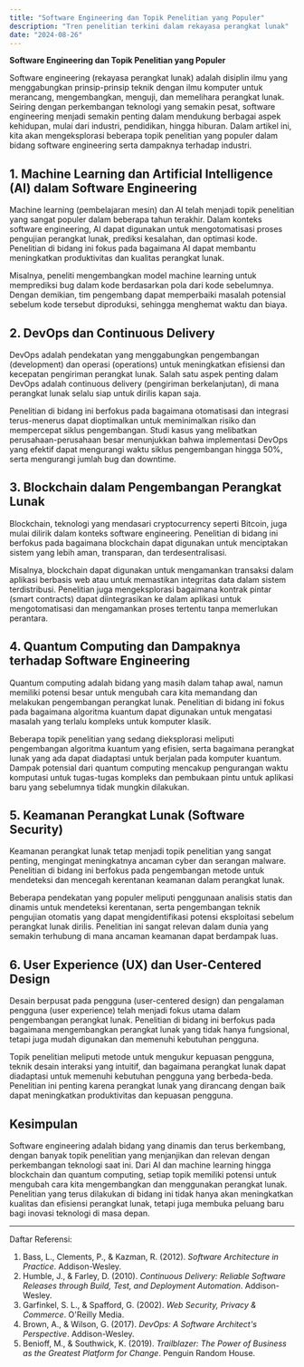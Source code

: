 ```yaml
---
title: "Software Engineering dan Topik Penelitian yang Populer"
description: "Tren penelitian terkini dalam rekayasa perangkat lunak"
date: "2024-08-26"
---
```


**Software Engineering dan Topik Penelitian yang Populer**

Software engineering (rekayasa perangkat lunak) adalah disiplin ilmu yang menggabungkan prinsip-prinsip teknik dengan ilmu komputer untuk merancang, mengembangkan, menguji, dan memelihara perangkat lunak. Seiring dengan perkembangan teknologi yang semakin pesat, software engineering menjadi semakin penting dalam mendukung berbagai aspek kehidupan, mulai dari industri, pendidikan, hingga hiburan. Dalam artikel ini, kita akan mengeksplorasi beberapa topik penelitian yang populer dalam bidang software engineering serta dampaknya terhadap industri.

## 1. **Machine Learning dan Artificial Intelligence (AI) dalam Software Engineering**

Machine learning (pembelajaran mesin) dan AI telah menjadi topik penelitian yang sangat populer dalam beberapa tahun terakhir. Dalam konteks software engineering, AI dapat digunakan untuk mengotomatisasi proses pengujian perangkat lunak, prediksi kesalahan, dan optimasi kode. Penelitian di bidang ini fokus pada bagaimana AI dapat membantu meningkatkan produktivitas dan kualitas perangkat lunak.

Misalnya, peneliti mengembangkan model machine learning untuk memprediksi bug dalam kode berdasarkan pola dari kode sebelumnya. Dengan demikian, tim pengembang dapat memperbaiki masalah potensial sebelum kode tersebut diproduksi, sehingga menghemat waktu dan biaya.

## 2. **DevOps dan Continuous Delivery**

DevOps adalah pendekatan yang menggabungkan pengembangan (development) dan operasi (operations) untuk meningkatkan efisiensi dan kecepatan pengiriman perangkat lunak. Salah satu aspek penting dalam DevOps adalah continuous delivery (pengiriman berkelanjutan), di mana perangkat lunak selalu siap untuk dirilis kapan saja.

Penelitian di bidang ini berfokus pada bagaimana otomatisasi dan integrasi terus-menerus dapat dioptimalkan untuk meminimalkan risiko dan mempercepat siklus pengembangan. Studi kasus yang melibatkan perusahaan-perusahaan besar menunjukkan bahwa implementasi DevOps yang efektif dapat mengurangi waktu siklus pengembangan hingga 50%, serta mengurangi jumlah bug dan downtime.

## 3. **Blockchain dalam Pengembangan Perangkat Lunak**

Blockchain, teknologi yang mendasari cryptocurrency seperti Bitcoin, juga mulai dilirik dalam konteks software engineering. Penelitian di bidang ini berfokus pada bagaimana blockchain dapat digunakan untuk menciptakan sistem yang lebih aman, transparan, dan terdesentralisasi.

Misalnya, blockchain dapat digunakan untuk mengamankan transaksi dalam aplikasi berbasis web atau untuk memastikan integritas data dalam sistem terdistribusi. Penelitian juga mengeksplorasi bagaimana kontrak pintar (smart contracts) dapat diintegrasikan ke dalam aplikasi untuk mengotomatisasi dan mengamankan proses tertentu tanpa memerlukan perantara.

## 4. **Quantum Computing dan Dampaknya terhadap Software Engineering**

Quantum computing adalah bidang yang masih dalam tahap awal, namun memiliki potensi besar untuk mengubah cara kita memandang dan melakukan pengembangan perangkat lunak. Penelitian di bidang ini fokus pada bagaimana algoritma kuantum dapat digunakan untuk mengatasi masalah yang terlalu kompleks untuk komputer klasik.

Beberapa topik penelitian yang sedang dieksplorasi meliputi pengembangan algoritma kuantum yang efisien, serta bagaimana perangkat lunak yang ada dapat diadaptasi untuk berjalan pada komputer kuantum. Dampak potensial dari quantum computing mencakup pengurangan waktu komputasi untuk tugas-tugas kompleks dan pembukaan pintu untuk aplikasi baru yang sebelumnya tidak mungkin dilakukan.

## 5. **Keamanan Perangkat Lunak (Software Security)**

Keamanan perangkat lunak tetap menjadi topik penelitian yang sangat penting, mengingat meningkatnya ancaman cyber dan serangan malware. Penelitian di bidang ini berfokus pada pengembangan metode untuk mendeteksi dan mencegah kerentanan keamanan dalam perangkat lunak.

Beberapa pendekatan yang populer meliputi penggunaan analisis statis dan dinamis untuk mendeteksi kerentanan, serta pengembangan teknik pengujian otomatis yang dapat mengidentifikasi potensi eksploitasi sebelum perangkat lunak dirilis. Penelitian ini sangat relevan dalam dunia yang semakin terhubung di mana ancaman keamanan dapat berdampak luas.

## 6. **User Experience (UX) dan User-Centered Design**

Desain berpusat pada pengguna (user-centered design) dan pengalaman pengguna (user experience) telah menjadi fokus utama dalam pengembangan perangkat lunak. Penelitian di bidang ini berfokus pada bagaimana mengembangkan perangkat lunak yang tidak hanya fungsional, tetapi juga mudah digunakan dan memenuhi kebutuhan pengguna.

Topik penelitian meliputi metode untuk mengukur kepuasan pengguna, teknik desain interaksi yang intuitif, dan bagaimana perangkat lunak dapat diadaptasi untuk memenuhi kebutuhan pengguna yang berbeda-beda. Penelitian ini penting karena perangkat lunak yang dirancang dengan baik dapat meningkatkan produktivitas dan kepuasan pengguna.

## **Kesimpulan**

Software engineering adalah bidang yang dinamis dan terus berkembang, dengan banyak topik penelitian yang menjanjikan dan relevan dengan perkembangan teknologi saat ini. Dari AI dan machine learning hingga blockchain dan quantum computing, setiap topik memiliki potensi untuk mengubah cara kita mengembangkan dan menggunakan perangkat lunak. Penelitian yang terus dilakukan di bidang ini tidak hanya akan meningkatkan kualitas dan efisiensi perangkat lunak, tetapi juga membuka peluang baru bagi inovasi teknologi di masa depan.

---

Daftar Referensi:
1. Bass, L., Clements, P., & Kazman, R. (2012). *Software Architecture in Practice*. Addison-Wesley.
2. Humble, J., & Farley, D. (2010). *Continuous Delivery: Reliable Software Releases through Build, Test, and Deployment Automation*. Addison-Wesley.
3. Garfinkel, S. L., & Spafford, G. (2002). *Web Security, Privacy & Commerce*. O'Reilly Media.
4. Brown, A., & Wilson, G. (2017). *DevOps: A Software Architect's Perspective*. Addison-Wesley.
5. Benioff, M., & Southwick, K. (2019). *Trailblazer: The Power of Business as the Greatest Platform for Change*. Penguin Random House.